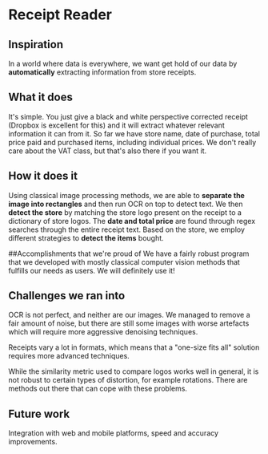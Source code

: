 # Receipt Reader

## Inspiration

In a world where data is everywhere, we want get hold of our data by **automatically** extracting information from store receipts.

## What it does

It's simple. You just give a black and white perspective corrected receipt (Dropbox is excellent for this) and it will extract whatever relevant information it can from it. So far we have store name, date of purchase, total price paid and purchased items, including individual prices. We don't really care about the VAT class, but that's also there if you want it.

## How it does it 
Using classical image processing methods, we are able to **separate the image into rectangles** and then run OCR on top to detect text. We then **detect the store** by matching the store logo present on the receipt to a dictionary of store logos. The **date and total price** are found through regex searches through the entire receipt text. Based on the store, we employ different strategies to **detect the items** bought.

##Accomplishments that we're proud of
We have a fairly robust program that we developed with mostly classical computer vision methods that fulfills our needs as users. We will definitely use it!

## Challenges we ran into
OCR is not perfect, and neither are our images. We managed to remove a fair amount of noise, but there are still some images with worse artefacts which will require more aggressive denoising techniques.

Receipts vary a lot in formats, which means that a "one-size fits all" solution requires more advanced techniques.

While the similarity metric used to compare logos works well in general, it is not robust to certain types of distortion, for example rotations. There are methods out there that can cope with these problems.

## Future work
Integration with web and mobile platforms, speed and accuracy improvements.
